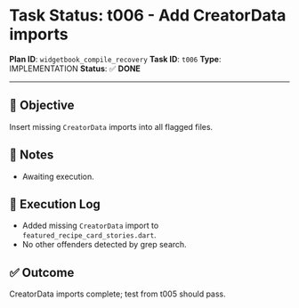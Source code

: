 # Task Status: t006 - Add CreatorData imports

**Plan ID**: `widgetbook_compile_recovery`
**Task ID**: `t006`
**Type**: IMPLEMENTATION
**Status**: ✅ **DONE**

---

## 🎯 **Objective**
Insert missing `CreatorData` imports into all flagged files.

## 📝 **Notes**
- Awaiting execution. 

## 🚀 **Execution Log**
- Added missing `CreatorData` import to `featured_recipe_card_stories.dart`.
- No other offenders detected by grep search.

## ✅ **Outcome**
CreatorData imports complete; test from t005 should pass. 